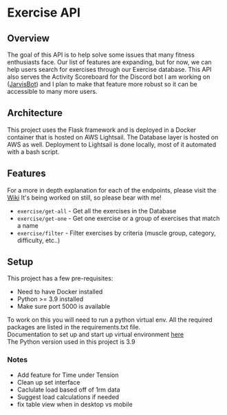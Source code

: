 # Exercise API
## Overview
The goal of this API is to help solve some issues that many fitness enthusiasts face. Our list of features are expanding, but for now, we can help users search for exercises through our Exercise database. This API also serves the Activity Scoreboard for the Discord bot I am working on ([JarvisBot](https://github.com/sir-typesalot/JarvisBot)) and I plan to make that feature more robust so it can be accessible to many more users.

## Architecture 
This project uses the Flask framework and is deployed in a Docker container that is hosted on AWS Lightsail. The Database layer is hosted on AWS as well. Deployment to Lightsail is done locally, most of it automated with a bash script.

## Features
For a more in depth explanation for each of the endpoints, please visit the [Wiki](https://github.com/sir-typesalot/ExerciseFinder-API/wiki/Wiki) It's being worked on still, so please bear with me!
- `exercise/get-all` - Get all the exercises in the Database
- `exercise/get-one` - Get one exercise or a group of exercises that match a name
- `exercise/filter` - Filter exercises by criteria (muscle group, category, difficulty, etc..)

## Setup
This project has a few pre-requisites:
- Need to have Docker installed
- Python >= 3.9 installed
- Make sure port 5000 is available   

To work on this you will need to run a python virtual env. All the required packages are listed in the requirements.txt file.   
Documentation to set up and start up virtual environment <a href="https://uoa-eresearch.github.io/eresearch-cookbook/recipe/2014/11/26/python-virtual-env/">here</a>   
The Python version used in this project is 3.9


### Notes
- Add feature for Time under Tension
- Clean up set interface
- Caclulate load based off of 1rm data
- Suggest load calculations if needed
- fix table view when in desktop vs mobile
